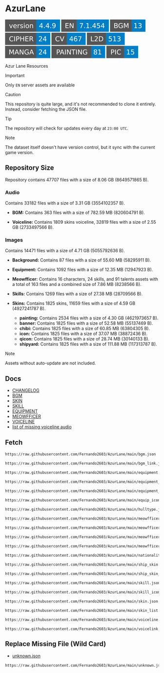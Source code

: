 # AzurLane
![](versions/REPOSITORY.svg)
![](versions/EN.svg)
![](versions/BGM.svg)
![](versions/CIPHER.svg)
![](versions/CV.svg)
![](versions/L2D.svg)
![](versions/MANGA.svg)
![](versions/PAINTING.svg)
![](versions/PIC.svg)

Azur Lane Resources

> [!IMPORTANT]
> Only `EN` server assets are available

> [!CAUTION]
> This repository is quite large, and it's not recommended to clone it entirely. Instead, consider fetching the JSON file.

> [!TIP]
> The repository will check for updates every day at `23:00 UTC`.

> [!NOTE]
> The dataset itself doesn't have version control, but it sync with the current game version.


## Repository Size
Repository contains 47707 files with a size of 8.06 GB (8649571865 B).

### Audio
Contains 33182 files with a size of 3.31 GB (3554102357 B).

- **BGM:**
  Contains 363 files with a size of 782.59 MB (820604791 B).

- **Voiceline:**
  Contains 1809 skins voiceline, 32819 files with a size of 2.55 GB (2733497566 B).

### Images
Contains 14471 files with a size of 4.71 GB (5055792636 B).

- **Background:**
  Contains 87 files with a size of 55.60 MB (58295911 B).

- **Equipment:**
  Contains 1092 files with a size of 12.35 MB (12947923 B).

- **Meowfficer:**
  Contains 16 characters, 24 skills, and 91 talents assets with a total of 163 files and a combined size of 7.86 MB (8238566 B).

- **Skills:**
  Contains 1269 files with a size of 27.38 MB (28709566 B).

- **Skins:**
  Contains 1825 skins, 11659 files with a size of 4.59 GB (4927241787 B).

  - **painting:**
    Contains 2534 files with a size of 4.30 GB (4621973657 B).
  - **banner:**
    Contains 1825 files with a size of 52.58 MB (55137469 B).
  - **chibi:**
    Contains 1825 files with a size of 60.85 MB (63804305 B).
  - **icon:**
    Contains 1825 files with a size of 37.07 MB (38872436 B).
  - **qicon:**
    Contains 1825 files with a size of 28.74 MB (30140133 B).
  - **shipyard:**
    Contains 1825 files with a size of 111.88 MB (117313787 B).

> [!NOTE]
> Assets without auto-update are not included.

## Docs
- [CHANGELOG](/docs/CHANGELOG.md)
- [BGM](/docs/BGM.md)
- [SKIN](/docs/SKIN.md)
- [SKILL](/docs/SKILL.md)
- [EQUIPMENT](/docs/EQUIPMENT.md)
- [MEOWFFICER](/docs/MEOWFFICER.md)
- [VOICELINE](/docs/VOICELINE.md)
- [list of missing voiceline audio](/docs/MISSING_VOICELINE.md)

## Fetch
```
https://raw.githubusercontent.com/Fernando2603/AzurLane/main/bgm.json
```
```
https://raw.githubusercontent.com/Fernando2603/AzurLane/main/bgm_link.json
```
```
https://raw.githubusercontent.com/Fernando2603/AzurLane/main/equipment.json
```
```
https://raw.githubusercontent.com/Fernando2603/AzurLane/main/equipment_icon.json
```
```
https://raw.githubusercontent.com/Fernando2603/AzurLane/main/equipment_skill.json
```
```
https://raw.githubusercontent.com/Fernando2603/AzurLane/main/equip_icon.json
```
```
https://raw.githubusercontent.com/Fernando2603/AzurLane/main/hulltype.json
```
```
https://raw.githubusercontent.com/Fernando2603/AzurLane/main/meowfficer.json
```
```
https://raw.githubusercontent.com/Fernando2603/AzurLane/main/meowfficer_list.json
```
```
https://raw.githubusercontent.com/Fernando2603/AzurLane/main/meowfficer_talent.json
```
```
https://raw.githubusercontent.com/Fernando2603/AzurLane/main/meowfficer_talent_list.json
```
```
https://raw.githubusercontent.com/Fernando2603/AzurLane/main/nationality.json
```
```
https://raw.githubusercontent.com/Fernando2603/AzurLane/main/ship_skin.json
```
```
https://raw.githubusercontent.com/Fernando2603/AzurLane/main/ship_skin_list.json
```
```
https://raw.githubusercontent.com/Fernando2603/AzurLane/main/skill.json
```
```
https://raw.githubusercontent.com/Fernando2603/AzurLane/main/skill_icon.json
```
```
https://raw.githubusercontent.com/Fernando2603/AzurLane/main/skin.json
```
```
https://raw.githubusercontent.com/Fernando2603/AzurLane/main/skin_list.json
```
```
https://raw.githubusercontent.com/Fernando2603/AzurLane/main/voiceline.json
```
```
https://raw.githubusercontent.com/Fernando2603/AzurLane/main/voicelink.json
```

## Replace Missing File (Wild Card)
- [unknown.json](https://github.com/Fernando2603/AzurLane/blob/main/unknown.json)
```
https://raw.githubusercontent.com/Fernando2603/AzurLane/main/unknown.json
```
